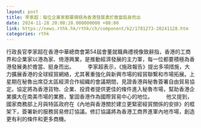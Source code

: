 ```yaml
---
layout: post
title: 李家超：每位企業家都要積極為香港發展勇於擔當挺身而出
date: 2024-11-28 20:08:28.000000000 +08:00
link: https://news.rthk.hk/rthk/ch/component/k2/1781273-20241128.htm
categories: rthk
---
```


行政長官李家超在香港中華總商會第54屆會董就職典禮視像致辭指，香港的工商界和企業家以港為家、倚港興業，是推動經濟發展的主力軍，每一位都要積極為香港發展勇於擔當、挺身而出。
　　 
李家超表示，《施政報告》提出多項措施，大力擴展香港的全球經貿網絡，尤其著重強化與新興市場的經貿聯繫和市場拓展。上星期在秘魯出席亞太區經濟合作組織的會議期間，見證香港與秘魯簽署自由貿易協定。協定將為香港貨物、企業、投資者提供更佳的條件進入秘魯市場，幫助香港企業擴大在南美市場的業務，鞏固香港作為國際貿易中心的地位。
　　 
他又提到，國家商務部上月與特區政府在《內地與香港關於建立更緊密經貿關係的安排》的框架下，簽署新的服務貿易修訂協議。修訂協議將為香港工商界進軍內地市場，創造更有利的條件和更多商機。
